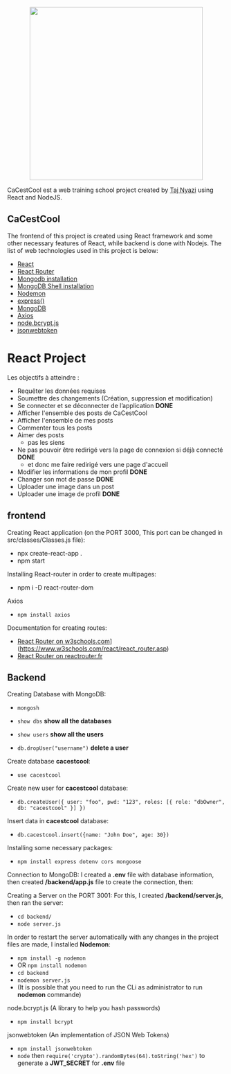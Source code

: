 

<p align="center"><a href="https://fr.reactjs.org/" target="_blank"><img src="https://logos-download.com/wp-content/uploads/2016/09/React_logo_wordmark.png" width="400"></a></p>

CaCestCool est a web training school project created by [Taj Nyazi](https://estracode.com) using React and NodeJS.

## CaCestCool

The frontend of this project is created using React framework and some other necessary features of React, while backend is done with Nodejs. The list of web technologies used in this project is below:
  - [React](https://fr.reactjs.org/)
  - [React Router](https://reactrouter.com/)
  - [Mongodb installation](https://www.mongodb.com/try/download/community)
  - [MongoDB Shell installation](https://www.mongodb.com/try/download/shell)
  - [Nodemon](https://www.npmjs.com/package/nodemon)
  - [express()](https://expressjs.com/en/5x/api.html#express)
  - [MongoDB](https://www.mongodb.com/docs/search/?q=insert)
  - [Axios](https://www.npmjs.com/package//axios)
  - [node.bcrypt.js](https://www.npmjs.com/package/bcrypt)
  - [jsonwebtoken](https://www.npmjs.com/package/jsonwebtoken)




# React Project

Les objectifs à atteindre :

  - Requêter les données requises
  - Soumettre des changements (Création, suppression et modification)
  - Se connecter et se déconnecter de l’application **DONE**
  - Afficher l'ensemble des posts de CaCestCool
  - Afficher l'ensemble de mes posts
  - Commenter tous les posts
  - Aimer des posts
    - pas les siens
  - Ne pas pouvoir être redirigé vers la page de connexion si déjà connecté **DONE**
    - et donc me faire redirigé vers une page d'accueil
  - Modifier les informations de mon profil  **DONE**
  - Changer son mot de passe  **DONE**
  - Uploader une image dans un post
  - Uploader une image de profil **DONE**

## frontend

Creating React application (on the PORT 3000, This port can be changed in src/classes/Classes.js file):
  - npx create-react-app .
  - npm start

Installing React-router in order to create multipages:
  - npm i -D react-router-dom

Axios
  - `npm install axios`

Documentation for creating routes:
  - [React Router on w3schools.com](https://www.w3schools.com/)](https://www.w3schools.com/react/react_router.asp)
  - [React Router on reactrouter.fr](https://reactrouter.com/docs/en/v6/getting-started/tutorial)


## Backend

Creating Database with MongoDB:
  - `mongosh`

  - `show dbs` **show all the databases**
  - `show users` **show all the users**
  - `db.dropUser("username")` **delete a user**

Create database **cacestcool**:
  - `use cacestcool`

Create new user for **cacestcool** database:
  - `db.createUser({ user: "foo", pwd: "123", roles: [{ role: "dbOwner", db: "cacestcool" }] })`

Insert data in **cacestcool** database:
  - `db.cacestcool.insert({name: "John Doe", age: 30})`

Installing some necessary packages:
  - `npm install express dotenv cors mongoose`

Connection to MongoDB:
I created a **.env** file with database information, then created **/backend/app.js** file to create the connection, then:

Creating a Server on the PORT 3001:
For this, I created **/backend/server.js**, then ran the server:
  - `cd backend/`
  - `node server.js`

In order to restart the server automatically with any changes in the project files are made, I installed **Nodemon**:
  - `npm install -g nodemon`
  - OR `npm install nodemon`
  - `cd backend`
  - `nodemon server.js`
  - (It is possible that you need to run the CLi as administrator to run **nodemon** commande)

node.bcrypt.js (A library to help you hash passwords)
  - `npm install bcrypt`

jsonwebtoken (An implementation of JSON Web Tokens)
  - `npm install jsonwebtoken`
  - `node` then `require('crypto').randomBytes(64).toString('hex')` to generate a **JWT_SECRET** for **.env** file


